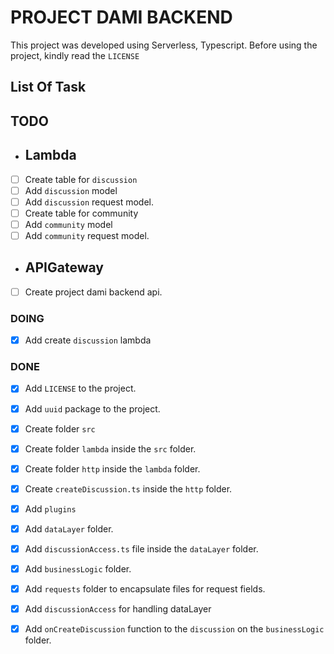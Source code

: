 # PROJECT DAMI BACKEND

This project was developed using Serverless, Typescript.
Before using the project, kindly read the `LICENSE`

## List Of Task

## TODO

- ## Lambda

* [ ] Create table for `discussion`
* [ ] Add `discussion` model
* [ ] Add `discussion` request model.
* [ ] Create table for community
* [ ] Add `community` model
* [ ] Add `community` request model.

- ## APIGateway

* [ ] Create project dami backend api.

### DOING

- [x] Add create `discussion` lambda
<!-- * None yet.  -->

### DONE

- [x] Add `LICENSE` to the project.
- [x] Add `uuid` package to the project.
- [x] Create folder `src`
- [x] Create folder `lambda` inside the `src` folder.
- [x] Create folder `http` inside the `lambda` folder.
- [x] Create `createDiscussion.ts` inside the `http` folder.
- [x] Add `plugins`
- [x] Add `dataLayer` folder.
- [x] Add `discussionAccess.ts` file inside the `dataLayer` folder.
- [x] Add `businessLogic` folder.
- [x] Add `requests` folder to encapsulate files for request fields.
- [x] Add `discussionAccess` for handling dataLayer
- [x] Add `onCreateDiscussion` function to the `discussion` on the `businessLogic` folder.


